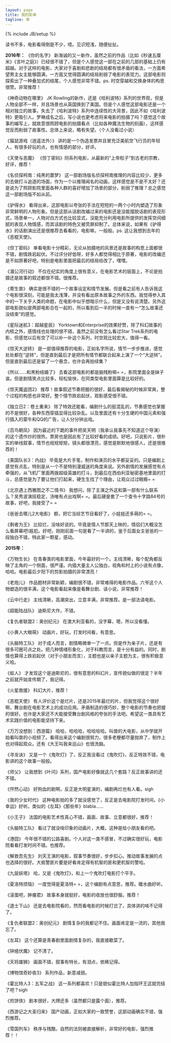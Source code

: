 ```yaml
---
layout: page
title: 我的影单
tagline: 单
---
```

{% include JB/setup %}

读书不多，电影看得倒是不少，唔。见识短浅，随便扯扯。

**2016年：**
《你的名字》
新海诚的又一新作，虽然之前的作品（比如《秒速五厘米》《言叶之庭》）已经很不错了，但是个人感觉这一部在之前的几部的基础上仍有超越。对于这样的电影，大家对于喜剧和悲剧的结局都有很矛盾的看法，一方面希望男主女主能够圆满，一方面又觉得圆满的结局削弱了电影的表现力。这部电影则探索出了一种叠加式的结尾，个人感觉非常不错。ps. 时空穿越和交换身体的构思很赞。非常推荐！

《神奇动物在哪里》
JK Rowling的新作，还是《哈利波特》系列的世界观，但是人物全部不一样，并且场景也从英国换到了美国。但是个人感觉这部电影还是一个相对独立的故事，失去了《哈利波特》系列中连续性的大背景，因此不如《哈利波特》更吸引人。罗琳成名之后，写小说也更考虑将来电影的拍摄了吗？感觉这个故事的编写上，就故意很照顾电影的拍摄看点（比如各种魔法生物的刻画），这样感觉反而削弱了故事性。总体上来说，略有失望。（个人没看过小说）

《猫鼠游戏（逍遥法外）》
讲的是一个伪造发票并且冒充泛美航空飞行员的年轻人，有很多好玩的点，也有情感的部分，好评。

《天使与恶魔》
《但丁密码》同系列电影，从最新的“上帝粒子”到古老的宗教，好评，推荐！

《名侦探柯南：纯黑的噩梦》
这一部剧场版名侦探柯南推理的内容比较少，更多的去做打斗追逐的场面，作为一个以推理闻名的动画，这样感觉是不是不太好？还是说为了照顾影院里面各种人群的喜好增加了场景的部分，削弱了推理？总之感觉这一部剧场版不如从前。

《驴得水》
看得出来，这部电影以夸张的手法在短短的一两个小时内塑造了形象非常鲜明的人物形象。但是这部从话剧改编过来的电影还是没能摆脱话剧的表现形式，场景单一，人物对白方式也比较显式，没能充分利用电影所提供的发挥空间细腻的表现人物情感，而其话剧的特色又被荧屏抑制了。总体来说，如果有《驴得水》的话剧演出还是很推荐去看看的，电影嘛，一般般。ps. 这让我想到去年的《恶棍天使》。

《但丁密码》
单看电影十分精彩，无论从拍摄地的风景还是故事的构思上面都很不错，剧情跌宕起伏。不过评分好低呀，好多人都觉得相比于原著，电影的改编还是不如原著好吧，特别是电影里面把最后的结局给改了，嘿嘿。

《湄公河行动》
不仅在纪实的角度上很有意义，在电影艺术的层面上，不论是拍摄还是故事的叙述都很不错。很推荐。

《寄生兽》
确实是很不错的一个故事设定和情节发展。但是看之前有人告诉我这个电影很深刻，可能是我太浅薄，并没有看出原本故事之外的东西。我觉得参入其中的一下关乎人类的命题，在电影中似乎想暗示什么，但是又没有说清楚。另外这部电影貌似是两部电影合在一起的，所以看到后一半的时候一直有一“怎么故事还没结束”的感觉。

《星际迷航3：超越星辰》
Yorktown和Enterprise的效果好赞，除了科幻故事的内核之外，感情线也处理的很不错，虽然之前没有怎么看过Star Trek系列的电影，但感觉以后有空了可以补一补这个系列，时空观比较宏大，值得一看。

《惊天大逆转》
是一部值得推荐的电影，正如名字所说，情节一步步推进，感觉处处都在“逆转”，但是直到最后才是把所有情节都联合起来上演了一个“大逆转”。但是直到最后还是留了一个悬念，也许会再拍续集？

《所以……和黑粉结婚了》
去看这部电影的都是脑残粉嘛= =，影院里面全是妹子诶。但是剧情笑点比较多，轻松愉快，在同类型电影里面算是比较好的。

《惊天魔盗团2》
推荐！故事叙述节奏把握的很好，最后看揭秘的时候非常爽，整个过程的构思也非常好。整个情节跌宕起伏，观影感受很不错。

《独立日2：卷土重来》
除了特效还能看，编剧什么的挺混乱的，节奏感觉也掌握的不是很好，各种东西穿插显得比较杂乱。以及里面还有十分生硬的中国元素和强行插入的蒙牛和QQ的广告，让人分分钟出戏。

《百鸟朝凤》
因为最近的下跪的事件把吴天明（我承认我事先不知道这个导演）的这个遗作炒的很热，票房也是因此有了比较好看的成绩。好吧，只说影片，很朴实的单线叙事，情节也规规矩矩，镜头都很漂亮，感觉是默默地很感人，还是很推荐的！

《美国队长3：内战》
毕竟是大片手笔，制作和演员的水平都妥妥的。只是编剧上感觉有点乱，特别是从一个不是特别漫威迷的角度来说。另外剧情的发展感觉有点牵强的，从飞机厂里面两拨超级英雄的打斗，到最后在西伯利亚秘密基地里面的打斗，总感觉是为了要让他们打起来，硬生生找了个理由，让观众过过眼瘾= =

《北京遇上西雅图之不二情书》
我想问，除了主演之外这和第一部有什么联系么？吴秀波演技稳定，汤唯有点出戏啊= =。最后硬是套了一个查令十字路84号的故事，好吧，我接受了= =

《爸爸去哪儿2大电影》
额，把它当综艺节目看好了，小娃娃还多萌的= =。

《剩者为王》
比较烂，没啥好说的。毕竟是情人节那天上映的，情侣们大概没怎么看屏幕吧\尴尬。好吧，刚刚前面一句是看了一半讲的，鉴于后面女主爸爸的一段独白不错，特此家一颗星，感动。

**2015年：**

《万物生长》
在青春类的电影里面，今年最好的一个。主线清晰，每个配角都反映了主角的一个侧面，很严谨。内插大量主人公独白，视角和村上的小说有点像，哈哈。电影最后夕阳下的剪影拍摄的非常漂亮！

《老炮儿》
作品题材非常新颖，编剧很不错，非常难得的电影作品。六爷这个人物塑造的很丰满，这个电影看起来像是看舞台剧、读小说，非常推荐！

《云中行走》
主线清晰，高潮突出，立意丰满，非常推荐。是一部法语电影。

《超能陆战队》
迪斯尼大作，不错。

《复仇者联盟2：奥创纪元》
在澳大利亚看的，没字幕，嗯，所以没看懂。

《小黄人大眼萌》
动画片，好玩，打发时间看，有意思。

《头脑特工队》
对于成人而言，剧情略微单一了一点。但是作为亲子片，还是有很多可圈可点之处。把几种情绪形象化，对于科教而言，是十分有益的。同时，剧情也算得上跌宕起伏（对于小朋友而言），主题也是以亲子主题为主，很有积极意义哈。

《蚁人》
才发现这个是迪斯尼的，很有意思的科幻片，宣传貌似做的很足？半年之前就开始宣传期了，我记得。

《火星救援》
科幻大片，推荐！

《恶棍天使》
有人评价这个是烂片，还是2015年最烂的片，但我觉得这个很好啊，舞台剧在电影艺术上的成功应用。矛盾制造的很巧妙，整个电影的节奏也把握的很好。也许是大家还不大能接受舞台剧风格的夸张的手法吧。希望这一类具有艺术实践价值的电影能坚持下来。

《万万没想到：西游篇》
哈哈，哈哈哈，哈哈哈哈。叫兽的大电影，从中学就开始看叫兽的小视频了。看得出来这个编剧很努力，很多老梗都尽量抛弃了，制作上也对得起观众。还有《大王叫我来巡山》也很洗脑。

《寻龙诀》
又是一个《鬼吹灯》了，反正我没看过《鬼吹灯》，反正特效不错，电影讲的这个故事一般般。

《师父》
让我想到《叶问》系列，国产电影好像就这几个套路？反正故事讲的还不错。

《怦然心动》
好狗血的剧啊，反正是大明星演的，编剧再烂也有人看。sigh

《我的少女时代》
这种电影拍的多了就没感觉了，反正是去电影院打发时间。《小幸运》好听。类似的《左耳》《那些年》blabla……

《小王子》
法国的电影艺术性真心不错，画面、故事、立意都很好，推荐！

《头脑特工队》
看过了就没啥印象的动画片，大概，这种是给小朋友看的吧。

《港囧》
今年很不错的公路喜剧。个人对这一类不感冒，不过确实很好玩，电影院看看打发时间不错。也推荐。

《解救吾先生》
刘天王演的电影，叙事节奏很好，步步扣心。推动故事发展的点也选择的很好。大抵警匪片要是好看肯定得有机智的匪和更机智的警哈。

《九层妖塔》
哈，又是《鬼吹灯》，和上一个鬼吹灯电影打个平手。

《夏洛特烦恼》
一度觉得是夏洛特= =，这个编剧有点意思，推荐。暖水曲好听。

《滚蛋吧，肿瘤君》
故事本身就挺好，电影的收放也很舒服。推荐！

《道士下山》
还是去电影院看的，然而看电影的时候打岔了，具体讲的啥不记得了。

《复仇者联盟2：奥创纪元》
剧情复杂的我都记不住。画面肯定是一流的，其他我忘了。

《左耳》
这个还算是青春剧里面剧情复杂的，我直接歇菜了。

《钟馗伏魔》
记不清了。

《天将雄狮》
画面不错，叙事有特长，有泪点，依稀记得。

《博物馆奇妙夜3》
系列作品，新意减弱。

《霍比特人3：五军之战》
这一系列都喜欢！只是貌似霍比特人加指环王这就完结了吧？sigh

《煎饼侠》
剧本很好，大牌还多（虽然都只是露个面），推荐。

《西游记之大圣归来》
国产动画，正如大家的一致赞誉，这部动画确实不错，强烈推荐。

《雪国列车》
秩序与残酷，自然的法则被直接解析，非常好的电影，强烈推荐！！